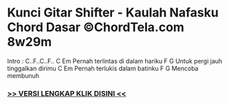 
 # Kunci Gitar Shifter - Kaulah Nafasku Chord Dasar ©ChordTela.com 8w29m


Intro : C..F..C..F.. C Em Pernah terlintas di dalam hariku F G Untuk pergi jauh tinggalkan dirimu C Em Pernah terlukis dalam batinku F G Mencoba membunuh

###  <a href="https://shortlighzx.web.app?sq=Kunci Gitar Shifter - Kaulah Nafasku Chord Dasar ©ChordTela.com"> >> VERSI LENGKAP KLIK DISINI << </a>
